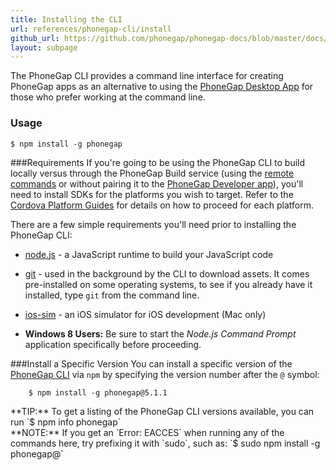 ```yaml
---
title: Installing the CLI 
url: references/phonegap-cli/install
github_url: https://github.com/phonegap/phonegap-docs/blob/master/docs/references/phonegap-cli/install.html.md
layout: subpage
---
```


The PhoneGap CLI provides a command line interface for creating PhoneGap apps as an alternative to using the
[PhoneGap Desktop App](/getting-started/1-install-phonegap/desktop) for those who prefer working at the command line.

### Usage 
    $ npm install -g phonegap

###Requirements
If you're going to be using the PhoneGap CLI to build locally versus through the PhoneGap Build service (using 
the [remote commands](/references/phonegap-cli/remote-usage) or without pairing it to the 
[PhoneGap Developer app](getting-started/4-run-your-app/cli)), you'll need to install SDKs for the platforms you wish to target. 
Refer to the [Cordova Platform Guides](http://cordova.apache.org/docs/en/edge/index.html) for details on how to proceed for each platform. 

There are a few simple requirements you'll need prior to installing the PhoneGap CLI:

- [node.js](http://nodejs.org/) - a JavaScript runtime to build your JavaScript code
- [git](http://git-scm.com) - used in the background by the CLI to download assets. It comes pre-installed on some operating systems, to see if you already have it installed, type `git` from the command line.
- [ios-sim](https://github.com/phonegap/ios-sim#installation) - an iOS simulator for iOS development (Mac only)
 
- **Windows 8 Users:** Be sure to start the *Node.js Command Prompt* application specifically before proceeding.

###Install a Specific Version
You can install a specific version of the [PhoneGap CLI](https://www.npmjs.com/package/phonegap) via `npm` by specifying the version number after the `@` symbol:
         
        $ npm install -g phonegap@5.1.1
                 
<div class="alert--tip">**TIP:** To get a listing of the PhoneGap CLI versions available, you can run `$ npm info phonegap`</div>


<div class="alert--info">**NOTE:** If you get an `Error: EACCES` when running any of the commands here, try prefixing it with `sudo`, such as:
    `$ sudo npm install -g phonegap@` </div>
  

